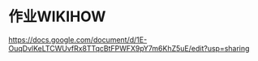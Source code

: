 # 作业WIKIHOW
https://docs.google.com/document/d/1E-OuqDvlKeLTCWUvfRx8TTqcBtFPWFX9pY7m6KhZ5uE/edit?usp=sharing

